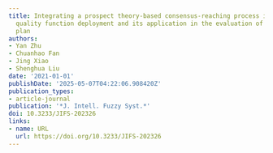 ```yaml
---
title: Integrating a prospect theory-based consensus-reaching process into large-scale
  quality function deployment and its application in the evaluation of contingency
  plan
authors:
- Yan Zhu
- Chuanhao Fan
- Jing Xiao
- Shenghua Liu
date: '2021-01-01'
publishDate: '2025-05-07T04:22:06.908420Z'
publication_types:
- article-journal
publication: '*J. Intell. Fuzzy Syst.*'
doi: 10.3233/JIFS-202326
links:
- name: URL
  url: https://doi.org/10.3233/JIFS-202326
---
```

